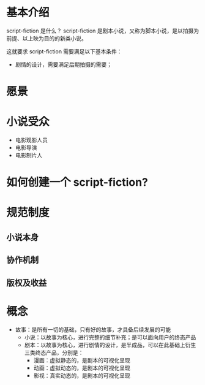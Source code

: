 # 基本介绍
script-fiction 是什么？
script-fiction 是剧本小说，又称为脚本小说，是以拍摄为前提、以上映为目的的新类小说。

这就要求 script-fiction 需要满足以下基本条件：
* 剧情的设计，需要满足后期拍摄的需要；
# 愿景

# 小说受众
* 电影观影人员
* 电影导演
* 电影制片人

# 如何创建一个 script-fiction?

# 规范制度
## 小说本身

## 协作机制

## 版权及收益

# 概念
* 故事：是所有一切的基础，只有好的故事，才具备后续发展的可能
    * 小说：以故事为核心，进行完整的细节补充；是可以面向用户的终态产品
    * 剧本：以故事为核心，进行剧情的设计，是半成品，可以在此基础上衍生三类终态产品，分别是：
        * 漫画：虚拟静态的，是剧本的可视化呈现
        * 动画：虚拟动态的，是剧本的可视化呈现
        * 影视：真实动态的，是剧本的可视化呈现